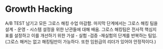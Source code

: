 
# Growth Hacking
A/B TEST 남기고 모든 그로스 해킹 수업 마감함. 마지막 단계에서는 그로스 해킹 팀을 설계 - 운영 - 시스템 설정을 위한 난관들에 대해 배움.
그로스 해킹팀은 전사적 핵심지표를 설정하고 이를 개선하기 위한 가설 - 실험 -검증 -재실험의 단계를 반복하는 팀임.(그로스 해커는 없고 해킹팀만이 가능하다. 또한 임원급의 리더가 있어야 안정적이다.)
